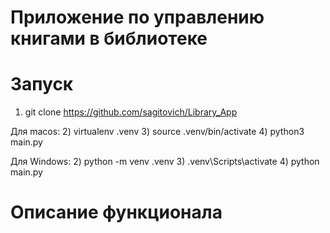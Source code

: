 # Приложение по управлению книгами в библиотеке #

# Запуск #
1) git clone https://github.com/sagitovich/Library_App
   
Для macos:
2) virtualenv .venv
3) source .venv/bin/activate
4) python3 main.py

Для Windows:
2) python -m venv .venv
3) .venv\Scripts\activate
4) python main.py

# Описание функционала #
